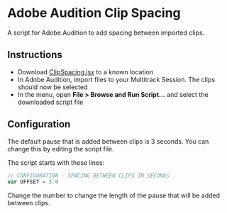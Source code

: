 # Adobe Audition Clip Spacing
A script for Adobe Audition to add spacing between imported clips.

## Instructions
* Download [ClipSpacing.jsx](/../../raw/main/ClipSpacing.jsx) to a known location
* In Adobe Audition, import files to your Multitrack Session. The clips should now be selected
* In the menu, open **File > Browse and Run Script…** and select the downloaded script file

## Configuration
The default pause that is added between clips is 3 seconds. You can change this by editing the script file.

The script starts with these lines:

```js
// CONFIGURATION - SPACING BETWEEN CLIPS IN SECONDS
var OFFSET = 3.0
```

Change the number to change the length of the pause that will be added between clips.
